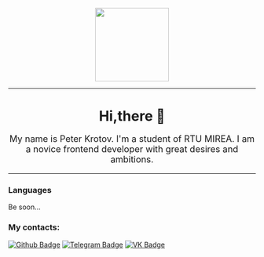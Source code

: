 <p></p>
<div id="header" align="center">
<img src="https://media.giphy.com/media/M9gbBd9nbDrOTu1Mqx/giphy.gif" width="150"/>
</div>
<hr/>
<h1 style="text-align: center">Hi,there 👋</h1>
<p style="font-size: 18px; text-align: center">My name is Peter Krotov. I'm a student of RTU MIREA. I am a novice frontend developer with great desires and ambitions.
</p>
<hr/>
<h3>Languages</h3>
Be soon...
<div id="contacts">
<h3>My contacts:</h3>
<a href="https://github.com/KrotovPetr"><img src="https://img.shields.io/badge/Github-red?logo=Github&logoColor=white&style=for-the-badge" alt="Github Badge"/></a>
  <a href="https://t.me/peter40127"><img src="https://img.shields.io/badge/Telegram-8cf?logo=Telegram&logoColor=white&style=for-the-badge" alt="Telegram Badge"/></a>
  <a href="https://vk.com/peter40127"><img src="https://img.shields.io/badge/vk-blue?logo=VK&logoColor=white&style=for-the-badge" alt="VK Badge"/></a>
  <br/>
  <img src="https://komarev.com/ghpvc/?username=KrotovPetr&style=flat-square&color=blue" alt=""/>
</div>

